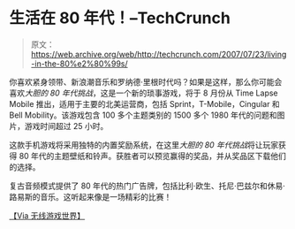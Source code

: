 # 生活在 80 年代！–TechCrunch

> 原文：<https://web.archive.org/web/http://techcrunch.com/2007/07/23/living-in-the-80%e2%80%99s/>

你喜欢紧身领带、新浪潮音乐和罗纳德·里根时代吗？如果是这样，那么你可能会喜欢*大胆的 80 年代挑战*，这是一个新的琐事游戏，将于 8 月份从 Time Lapse Mobile 推出，适用于主要的北美运营商，包括 Sprint，T-Mobile，Cingular 和 Bell Mobility。该游戏包含 100 多个主题类别的 1500 多个 1980 年代的问题和图片，游戏时间超过 25 小时。

这款手机游戏将采用独特的内置奖励系统，在这里*大胆的 80 年代挑战*将让玩家获得 80 年代的主题壁纸和铃声。获胜者可以预览赢得的奖品，并从奖品区下载他们的选择。

复古音频模式提供了 80 年代的热门广告牌，包括比利·欧生、托尼·巴兹尔和休易·路易斯的音乐。这听起来像是一场精彩的比赛！

[【Via 无线游戏世界】](https://web.archive.org/web/20210117155429/http://www.wgworld.com/site/article/new-wireless-trivia-game)